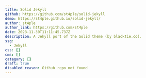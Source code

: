 ```yaml
---
title: Solid Jekyll
github: https://github.com/st4ple/solid-jekyll
demo: https://st4ple.github.io/solid-jekyll/
author: st4ple
author_link: https://github.com/st4ple
date: 2023-11-30T11:11:45.737Z
description: A Jekyll port of the Solid theme (by blacktie.co).
ssg:
  - Jekyll
css: []
cms: []
category: []
draft: true
disabled_reason: Github repo not found
---
```

